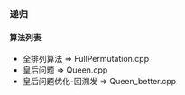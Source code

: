 ### 递归

#### 算法列表
* 全排列算法 => FullPermutation.cpp
* 皇后问题 => Queen.cpp
* 皇后问题优化-回溯发 => Queen_better.cpp
